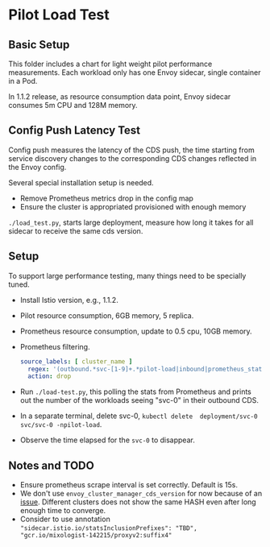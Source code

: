 # Pilot Load Test

## Basic Setup

This folder includes a chart for light weight pilot performance measurements. Each workload only has
one Envoy sidecar, single container in a Pod.

In 1.1.2 release, as resource consumption data point,
Envoy sidecar consumes 5m CPU and 128M memory.

## Config Push Latency Test

Config push measures the latency of the CDS push, the time starting from service discovery
changes to the corresponding CDS changes reflected in the Envoy config.

Several special installation setup is needed.

- Remove Prometheus metrics drop in the config map
- Ensure the cluster is appropriated provisioned with enough memory

`./load_test.py`, starts large deployment, measure how long it takes for all
sidecar to receive the same cds version.

## Setup

To support large performance testing, many things need to be specially tuned.

- Install Istio version, e.g., 1.1.2.
- Pilot resource consumption, 6GB memory, 5 replica.
- Prometheus resource consumption, update to 0.5 cpu, 10GB memory.
- Prometheus filtering.

  ```yaml
  source_labels: [ cluster_name ]
    regex: '(outbound.*svc-[1-9]+.*pilot-load|inbound|prometheus_stats).*'
    action: drop
  ```

- Run `./load-test.py`, this polling the stats from Prometheus and prints out the number of the
workloads seeing "svc-0" in their outbound CDS.
- In a separate terminal, delete svc-0, `kubectl delete  deployment/svc-0 svc/svc-0 -npilot-load`.
- Observe the time elapsed for the `svc-0` to disappear.

## Notes and TODO

- Ensure prometheus scrape interval is set correctly. Default is 15s.
- We don't use `envoy_cluster_manager_cds_version` for now because of an [issue](https://github.com/istio/istio/issues/13994).
Different clusters does not show the same HASH even after long enough time to converge.
- Consider to use annotation
  `"sidecar.istio.io/statsInclusionPrefixes": "TBD", "gcr.io/mixologist-142215/proxyv2:suffix4"`
